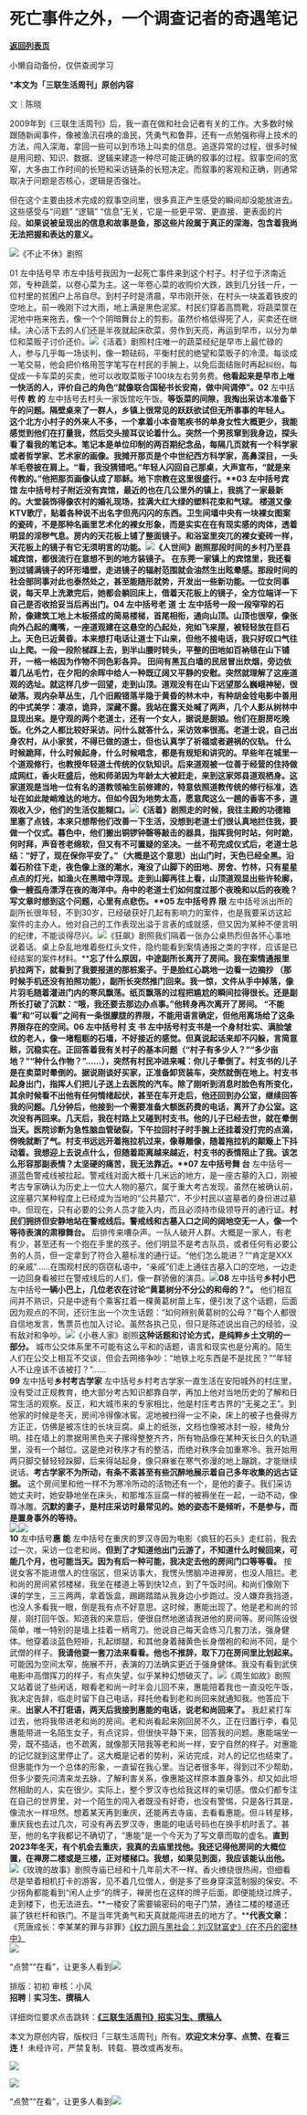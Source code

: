 # 死亡事件之外，一个调查记者的奇遇笔记

[**返回列表页**](/gzh/三联生活周刊)

小懒自动备份，仅供查阅学习

***本文为「三联生活周刊」原创内容**

文｜陈晓

2009年到《三联生活周刊》后，我一直在做和社会记者有关的工作。大多数时候跟随新闻事件，像被渔汛召唤的渔民，凭勇气和鲁莽，还有一点勉强称得上技术的方法，闯入深海，拿回一些可以到市场上叫卖的信息。追逐异常的过程，很多时候是用问题、知识、数据、逻辑来建造一种尽可能正确的叙事的过程。叙事空间的宽窄，大多由工作时间的长短和采访链条的长短决定。而叙事的客观和正确，则通常取决于问题是否核心，逻辑是否强壮。

但在这个主要由技术完成的叙事空间里，很多真正产生感受的瞬间却没能放进去。这些感受与“问题” “逻辑”
“信息”无关，它是一些更平常、更直接、更表面的片段。**如果说被呈现出的信息和故事是鱼，那这些片段属于真正的深海，包含着我尚无法把握和表达的意义。**

![](https://mmbiz.qpic.cn/mmbiz_jpg/c2Sib3Mp7pOMibKBbsSbhkPgC2L2mw38Lz7GrGOK1Ah0EOA0pF09gKwWGTWia63FFgCIfoWlNJR3J3yXmT4pqnJ7w/640?wx_fmt=other&from;=appmsg&tp;=webp&wxfrom;=5&wx;_lazy=1&wx;_co=1)《不止不休》剧照

01 左中括号早
市左中括号我因为一起死亡事件来到这个村子。村子位于济南近郊，专种蔬菜，以卷心菜为主。这一年卷心菜的收购价大跌，跌到几分钱一斤，一位村里的贫困户上吊自尽。到村子时是清晨，早市刚开张，在村头一块盖着铁皮的空地上。前一晚刚下过大雨，地上满是黑色泥浆。村民们穿着高筒靴，将蔬菜筐在泥地中拖来拖去，像一个个阴暗舞台上的剪影。虽然价格低得死了人，买卖还在继续。决心活下去的人们还是半夜就起床砍菜，劳作到天亮，再运到早市，以分为单位和菜贩子讨价还价。![](https://mmbiz.qpic.cn/sz_mmbiz_jpg/XnMeqb0xcz6hiaRRupqjx1KXD9Y8ePCxiaTENNXez9jrv722u92zygVpaJmINQAsuSiaS7VNF4O7nRFca4erFnIRA/640?wx_fmt=jpeg&from;=appmsg)《活着》剧照村庄唯一的蔬菜经纪是早市上最忙碌的人，参与几乎每一场谈判，像一颗砝码，平衡村民的绝望和菜贩子的冷漠。每谈成一笔交易，他会把价格用签字笔写在村民的手腕上，以免后面结账时再起纠纷。每促成一卡车菜的买卖，他可以收取菜贩子100块左右劳务费。**他看起来是早市上唯一快活的人，评价自己的角色“就像联合国秘书长安南，做中间调停”。****0****2**
左中括号**传 教 的**
左中括号去村头一家饭馆吃午饭。****等饭菜的间隙，我掏出采访本准备下午的问题。隔壁桌来了一群人，乡镇上很常见的跃跃欲试但无所事事的年轻人。
这个北方小村子的外来人不多，一个拿着小本奋笔疾书的单身女性大概更少，我能感觉到他们在打量我，然后交头接耳议论着什么。突然一个男孩窜到我身边，探头看了看我的笔记本。笔记本是单位印制的两百期纪念品，每隔几页就有一个科学家或者哲学家、艺术家的画像。我摊开那页是个中世纪西方科学家，高鼻深目，一头羊毛卷披在肩上。**“看，我没猜错吧。”年轻人闪回自己那桌，大声宣布，“就是来传教的。”他把那页画像认成了耶稣。地下宗教在这里很盛行。****03**
左中括号**宾 馆**
左中括号村子附近没有宾馆，最近的也在几公里外的镇上，我挑了一家最新的。**大堂装饰得像农村的婚礼现场，挂满大红大绿的塑料花束和气球。**
楼道又像KTV歌厅，贴着各种说不出名字但亮闪闪的东西。卫生间墙中央有一块裸女图案的瓷砖，不是那种名画里艺术化的裸女形象，而是实实在在有现实感的肉体，透着明显的淫秽气息。房内的天花板上铺了整面镜子。和浴室里突兀的裸女瓷砖一样，天花板上的镜子有它无须明言的功能。![](https://mmbiz.qpic.cn/sz_mmbiz_jpg/XnMeqb0xcz6hiaRRupqjx1KXD9Y8ePCxiaM0g5e65n9AYuRrDytEctEeHaf0IZPhcGJviajdYPIlnR3fKraVQK1Kg/640?wx_fmt=jpeg&from;=appmsg)《人世间》剧照**那段时间的乡村乃至县城宾馆，都很流行在意想不到的地方装镜子。**
在东莞一家镇上的宾馆里，我还看到过铺满镜子的环形墙壁，走进镜子的辐射范围就会油然生出眩晕感。那段时间的社会部同事对此也泰然处之，甚至能随形就势，开发出一些新功能。一位女同事说，每天早上洗漱完后，她都会躺回床上，借着天花板上的镜子，全方位端详一下自己是否收拾妥当后再出门。**04**
左中括号**老 道 士**
左中括号一段一段窄窄的石阶，像建筑工地上木板搭成的简易楼梯，首尾相衔，通向山顶。山顶也很窄，像张向外凸起的鹰嘴，一座道观建在这悬空的凸起处，宛如飞来屋，被轻轻放在巨石上。天色已近黄昏。**本来想打电话让道士下山来，但他不接电话，我只好叹口气往山上爬。一段一段阶梯踩上去，到半山腰时转头，平整的田地如百衲毯在山下铺开，一格一格因为作物不同色彩各异。**
田间有黑瓦白墙的民居冒出炊烟，旁边依着几丛毛竹，在夕阳的余晖中给人一种既辽阔又平静的安慰。突然就理解了这座道观的选址。就这样几步一回望，走到山顶。道观没有在山下远望那么巍峨神秘，很破落。观内杂草丛生，几个旧殿错落半隐于黄昏的林木中，有种胡金铨电影中善用的中式美学：凄凉，诡异，深藏不露。我站在露天处喊了两声，几个人影从树林中显现出来。是守观的两个老道士，还有一个女人，据说是厨娘。他们在厨房吃晚饭。**化外之人都比较好采访。问什么就答什么，采访效率很高。老道士说，自己出身农村，从小家贫，不得已做的道士，但也认真学了祈福或者避祸的仪轨。**
什么时候跪拜，什么时候起身，什么时候唱念，都是有规矩和讲究的。早些年在城里一个道观修行，也教授年轻道士传统的仪轨知识。后来道观被一位善于经营的住持做成网红，香火旺盛后，他和师弟因为年龄太大被赶走，来到这家郊县道观栖身。这家道观是当地一位有名的道教领袖生前修建的，特意依照道教传统的修行标准，选址在如此陡峭难达的地方。**但如今因为地势太高，愿意爬这么一趟的香客不多，道观收入少，他们的生活仅能糊口。**![](https://mmbiz.qpic.cn/sz_mmbiz_jpg/XnMeqb0xcz6hiaRRupqjx1KXD9Y8ePCxiawDps7bD3MefDww5ydsj0ib6nBL9F4icZqSjRaLWC1ul7N3NSPSQNGgqQ/640?wx_fmt=jpeg&from;=appmsg)《活着》剧照走的时候，我往主殿的功德箱里塞了点钱，本来只想帮他们改善一下生活，没想到老道士们很认真地拦住我，要做一个仪式。暮色中，他们搬出铜锣钟磬等敲击的器具，指挥我何时站，何时跪，何时拜，声音苍老绵软，但又有不可置疑的坚决。一丝不苟完成仪式后，老道士总结：“好了，现在保你平安了。”（大概是这个意思）出山门时，天色已经全黑。沿着石阶往下走，夜色像上涨的潮水，淹没了山脚下的田地、房舍、竹林，只有星星点点的灯光，如渔火在黑暗中浮现。走到山脚再往上看，山顶道观显出些许轮廓，像一艘孤舟漂浮在夜的海洋中。**舟中的老道士们如何度过那个夜晚和以后的夜晚？写文章时想到这个问题，心里有点悲伤。****05**
左中括号**界 限**
左中括号派出所的副所长很年轻，不到30岁，已经破获好几起有影响力的案件，也是我要采访这起案件的主办人。他对自己的工作表现出溢于言表的成就感，但又因为某种不便言明的纪律，不能谈得尽兴。![](https://mmbiz.qpic.cn/sz_mmbiz_jpg/XnMeqb0xcz6hiaRRupqjx1KXD9Y8ePCxiazgVbNn127dbfOcacnmccGctq0JYI96wsv69eJKWBuibMJMaFtwHFjPw/640?wx_fmt=jpeg)《狂飙》剧照我们隔着一张办公桌热烈但各怀心事地说着话。桌上杂乱地堆着些红头文件，隐约能看到案情通报之类的字样，应该是已经结案的案件材料。****忘了什么原因，中途副所长离开了房间。我在案情通报里扒拉两下，就看到了我要报道的那桩案子。于是脸红心跳地一边看一边摘抄
（那时候手机还没有拍照功能），副所长突然推门回来。我一惊，文件从手中掉落，像片羽毛随着灌进门内的寒风飘荡。**纸页飘落的过程把尴尬的瞬间拉得很长。还是副所长打破了沉默：“哦，我还要去那边办点事。”他转身再次离开了房间。**
“不能看”和“可以看”之间有一条很朦胧的界限，不能用语言确定，但他用离场给了这条界限存在的空间。**06** 左中括号**村 支 书**
左中括号村支书是一个身材壮实、满脸皱纹的老人，像一堵粗粝的石墙，不好接近的感觉。但真说起话来却不闪躲，言简意赅，沉稳实在。正回答着我有关村子的基本问题（“村子有多少人？”“多少亩地？”“种什么作物？”……），突然有村民冲进来喊：你儿子晕倒了。村支书的儿子是在卖菜时晕倒的。据说刚谈好买家，正准备卸货装车，突然就倒在地上。村支书起身出门，指挥人们把儿子送上去医院的汽车。除了刚听到消息时脸色有所变化，其余时候看不出他有任何情绪起伏，甚至在车开走后，他还回到办公室，继续回答我的问题。几分钟后，他接到一个需要准备大额医药费的电话，离开了办公室。这次没有再回来。几天后，我在村路上又碰到村支书。他的儿子已经去世，就在晕倒当天。医院诊断为急性脑血管破裂，下午拉回村子时手腕上还挂着没打完的点滴，傍晚就断了气。村支书远远开着拖拉机过来，像尊雕像，随着拖拉机的颠簸上下抖动着。我想迎上去说点什么，但随着距离越来越近，村支书的表情阻止了我。**该怎么形容那副表情？太坚硬的痛苦，我无法靠近。****07**
左中括号**舞 台**
左中括号一道蓝色警戒线被拉起。警戒线对面大概十几米远的地方，是一座古墓的入口，刚被考古专家确认为历史上一位大人物的墓穴，属于重大考古发现。虽然在被确认前，这座墓穴某种程度上已经成为当地的“公共墓穴”，不少村民以盗墓者的身份进过墓中。但现在，只有必要的公务人员才能入内，而且必须持市级领导开的通行证。**村民们拥挤但安静地站在警戒线后。警戒线和古墓入口之间的阔地空无一人，像一个等待表演的肃穆舞台。**
后排传来嘈杂声。一队人破开人群。大概是一家人，有老有少，甚至还有一个抱在手里的孩子。他们明显不是考古队员，或者任何有必要公务的人员，但一定拿到了符合入墓标准的通行证。“他们怎么能进？”“肯定是XXX的亲戚”……在围观村民的窃窃私语中，“亲戚”们走上通往古墓入口的空地，一边走一边回身看被拦在警戒线后的人们，像一群骄傲的演员。[![](https://mmbiz.qpic.cn/mmbiz_jpg/c2Sib3Mp7pOMNaqPWKG5HPELlpJIRicq6jqk0WX5oZEm6JkWv8DYbeKKDwcEEzHrKk2Os97y9EOWTZ2LM7ZRhg5A/640?wx_fmt=other&from;=appmsg&tp;=webp&wxfrom;=5&wx;_lazy=1&wx;_co=1)]()**08**
左中括号**乡村小巴** 左中括号**一辆小巴上，几位老农在讨论“黄葛树分不分公的和母的？”。**
他们相互间并不熟识，只是中途有个乘客扛着一棵黄葛树苗上车，便引发了这个话题，后面因为观点的不同，还衍生出一个次生话题：“如何辨别黄葛树的公母？”每个人都很自信地发言，售票员也加入讨论。虽然各执己见，但只是陈述说出自己的经验，没有敌对和争吵。![](https://mmbiz.qpic.cn/sz_mmbiz_jpg/XnMeqb0xcz6hiaRRupqjx1KXD9Y8ePCxiaQCduLQAcR1Gk8fHeK5gGWhSTGic3Lqqnic4kTBVt8LxTPyZaic1uXy6GQ/640?wx_fmt=jpeg)《小巷人家》剧照**这种话题和讨论方式，是纯粹乡土文明的一部分。**
城市公交体系里不可能有这么平和的话题，语言和现实也是分离的。陌生人们在公交上相互不交谈，但会去网络争吵：“地铁上吃东西是不是扰民？”“年轻人不让座该不该被打？”……  
**99** 左中括号**乡村考古学家**
左中括号乡村考古学家一直生活在安阳城外的村庄里，没有受过正规教育，绝大部分考古知识都靠自学，再加上他对当地历史的了解和日常生活的观察。反正，和大城市来的专家相比，他是村庄考古界的“无冕之王”。到他家的时候是冬天，房间冷得像冰窖。泥地被扫得一尘不染，床上的被子也叠得方方正正，仿佛是被冻住的长块豆腐。桌上的纸张，文档也像被冰封一般，棱角分明。挂在墙上的票据用黑色夹子摞得整整齐齐，所有物品像在某种天长日久的轨道里，没有一个越位。这是绝对秩序才有的整洁，而绝对秩序会加重寒冷。我开始用两只脚交替轻轻跺脚，后来得站起身，像只麻雀在寒气弥漫的地上蹦跳，才能继续说话。**考古学家不为所动，有条不紊甚至有些沉醉地展示着自己多年收集的远古证据。**
这个房间里和他一样不为寒冷所动的活物还有一个，是他的妻子。我们采访她丈夫时，她安静地坐在床头，和那堆冻豆腐一样的被褥坐在一起，一动不动，像尊冰雕。**沉默的妻子，是村庄采访时最常见的。她的姿态不是倾听，不是参与，而是置身事外的等待。**  
[![](https://mmbiz.qpic.cn/mmbiz_jpg/VkpaUkchBmVyVasj1m7w5Yg2zllrpYkm4qC59HTz4ASEv6QpWevNlGKo3bnUX2WBTl1IstakdRkDkIrqntnzBA/640?wx_fmt=other&tp;=webp&wxfrom;=5&wx;_lazy=1&wx;_co=1)]()[![](https://mmbiz.qpic.cn/mmbiz_jpg/VkpaUkchBmWUia73pVFDI0dMOFfgexTV13SNRNZFDJPnFPONbK0IoHMVWlHAWdFLgcjANq4lVfJ8FAalibLX0mCQ/640?wx_fmt=other&from;=appmsg&wxfrom;=5&wx;_lazy=1&wx;_co=1&tp;=webp)]()  
**10** 左中括号**惠 能**
左中括号在重庆的罗汉寺因为电影《疯狂的石头》走红前，我去过一次，采访一位老和尚。**但到了才知道他出门云游了，不知道什么时候回来，可能几个月，也可能当天。因为有后一种可能，我决定去他的房间门口等等看。**
按说女客不能进僧人的住宿区，但采访事大，我愣头愣脑冲进禅房，也没人阻拦。老和尚的房间紧邻楼梯，我坐在楼道上等到快12点，到了午饭时间。和尚们像刚下课的学生，三三两两，拿着饭盒，踢踢踏踏从我身边小步跑过。没人嫌弃我挡道，也没人多看我一眼，倒是我有点不好意思。这时候，惠能出现了。他是老和尚的邻屋，刚打回午饭。知道我的来意后，便很自然地邀请我进他的房间等。房间陈设很简单，唯一特别的是墙上挂着一柄弯刀。他说自己每天会练习几套刀法，强身健体。他穿着淡蓝色短褂，扎起绑腿，和其他身着赭黄色长身僧袍的和尚不同，是个武僧的样子。**我请他耍一套刀法来看看。他也不推辞，取下刀在房间里比划起来。**
可能因为空间太窄，施展不开，表演的刀法确实更近于强身健体。我没有看到武侠电影中高僧挥刀的样子，有点失望，似乎某种幻想破灭了。![](https://mmbiz.qpic.cn/sz_mmbiz_jpg/XnMeqb0xcz6hiaRRupqjx1KXD9Y8ePCxiaBUjeRHrP00tH71m3DibIR12XzXnWI4Syhz4tG4Wp7eFQM6xsRhhpsZQ/640?wx_fmt=jpeg)《周生如故》剧照又站着说了些闲话，眼看老和尚一时半会儿回不来，惠能陪着我也一直没吃午饭，我决定告辞，临走时留下自己电话，拜托他看到老和尚回来就通知我。他答应下来。**出家人不打诳语，两天后我接到惠能的电话，说老和尚回来了。**
我赶紧打车过去，他将我带进老和尚的房间。老和尚看起来刚回房不久，正在归置行李，看见惠能带进一名陌生女子，有点诧异，但很快平静下来，回答我的问题。惠能端坐一旁，既不插话，也不疏离，就像那天陪我等老和尚一样，安宁自然的样子。对惠能的记忆就到这里停止了。这大概是记者的势利，采访完成，对人的记忆也结束了。但惠能作为一个总体的形象，一直留在我心里。当记者很多年，得到过不少帮助，但多少要先问清来龙去脉，了解利害关系，像惠能这样原本置身事外，却又如此坦然相助的人，实在很少。实际上，整个罗汉寺也给我这样的亲切感。僧众们都专注在自己的世界里，对一个陌生的闯入者既没有好奇，也没有警惕，只是各行其是，像流水一样坦然。想着某天再到重庆，还能再去寺庙，去看看惠能。但斗转星移，重庆我也去过几次，可没有再去罗汉寺，惠能的电话号码也在换手机时丢了。甚至，他的名字我都记不确切了，“惠能”是一个今天为了写文章而取的虚名。**直到2023年冬天，有个机会去重庆，我真的去庙里找他。我还记得他房间的大概位置，在禅房二楼或是三楼，正对楼梯口。我想，如果见到面，我应该能认出他。**![](https://mmbiz.qpic.cn/sz_mmbiz_png/XnMeqb0xcz6hiaRRupqjx1KXD9Y8ePCxiaw2zpYLBNXBzmz5U2d0vbwQRNcLadOwQMrVsJlvqib4LnEgyA3Rfqjyw/640?wx_fmt=png&from;=appmsg)《玫瑰的故事》剧照寺庙已经和十几年前大不一样。香火缭绕很热闹，但细看尽是举着相机打卡的游客，见不着几位僧人，倒是多了些身穿深蓝制服的保安。不少拐角都能看到“闲人止步”的牌子，禅房也在这样的牌子后面。即便能绕过牌子，走到楼下，也无法进去。**一楼安了需要输密码的电子门禁，通往二楼的楼道还装了铁栏杆和铁门。不是当年凭勇气和天真就能闯进去的地方了。****代表文章：**
《荒唐成长：李某某的罪与非罪》[《权力网与黑社会：刘汉财富史》](https://mp.weixin.qq.com/s?__biz=MTc5MTU3NTYyMQ==&mid=203674947&idx=1&sn=05c76fda4b28da2e703bbdf62c75a728&scene=21#wechat_redirect)[《在不丹的密林中》](https://mp.weixin.qq.com/s?__biz=MTc5MTU3NTYyMQ==&mid=2650613764&idx=1&sn=13de544bfbf4e1f3c0ad4dd6ce981e61&scene=21#wechat_redirect)  
**[![](https://mmbiz.qpic.cn/mmbiz_jpg/c2Sib3Mp7pOMNaqPWKG5HPELlpJIRicq6jqk0WX5oZEm6JkWv8DYbeKKDwcEEzHrKk2Os97y9EOWTZ2LM7ZRhg5A/640?wx_fmt=jpeg&from;=appmsg&tp;=wxpic&wxfrom;=5&wx;_lazy=1&wx;_co=1)]()**  
  
“点赞”“在看”，让更多人看到![](https://mmbiz.qpic.cn/mmbiz_gif/c2Sib3Mp7pON9hkSZwdTibRHNZSMPyiapUCHJwlyoZVBC3SfmPmF0VKjkm3NiaToQloHFJ6icyicqZnqgXp6pSQJt5gg/640?wx_fmt=gif&from;=appmsg&wxfrom;=5&wx;_lazy=1&tp;=wxpic)  
  
  
  
  
  
排版：初初 审核：小风  
**招聘｜实习生、撰稿人**  

详细岗位要求点击跳转：[**《三联生活周刊》招实习生、撰稿人**](http://mp.weixin.qq.com/s?__biz=MTc5MTU3NTYyMQ==&mid=2651136871&idx=3&sn=f1c0777fe9d31881e5dfca68ebc2937f&chksm=5907324d6e70bb5b3546dfe1c7b31b5fe05664bebbf36356ba9a1a352e0678444cad62875ad4&scene=21#wechat_redirect)

本文为原创内容，版权归「三联生活周刊」所有。**欢迎文末分享、点赞、在看三连！** 未经许可，严禁复制、转载、篡改或再发布。  

![](https://mmbiz.qpic.cn/sz_mmbiz_png/Gg7Qtoh7Aic9ZTmAdCc80b4nD7xicgPt86k1kgpU51hWCHjV92ryhVW35PLCvLhxLw9XDhXjgeDyZhHSx5EbRcfg/640?wx_fmt=other&wxfrom;=5&wx;_lazy=1&wx;_co=1&retryload;=2&tp;=webp)

  
[![](https://mmbiz.qpic.cn/mmbiz_jpg/c2Sib3Mp7pOMNaqPWKG5HPELlpJIRicq6jqk0WX5oZEm6JkWv8DYbeKKDwcEEzHrKk2Os97y9EOWTZ2LM7ZRhg5A/640?wx_fmt=jpeg&from;=appmsg&tp;=wxpic&wxfrom;=5&wx;_lazy=1&wx;_co=1)]()  
  
“点赞”“在看”，让更多人看到![](https://mmbiz.qpic.cn/mmbiz_gif/c2Sib3Mp7pON9hkSZwdTibRHNZSMPyiapUCHJwlyoZVBC3SfmPmF0VKjkm3NiaToQloHFJ6icyicqZnqgXp6pSQJt5gg/640?wx_fmt=gif&from;=appmsg&wxfrom;=5&wx;_lazy=1&tp;=wxpic)

